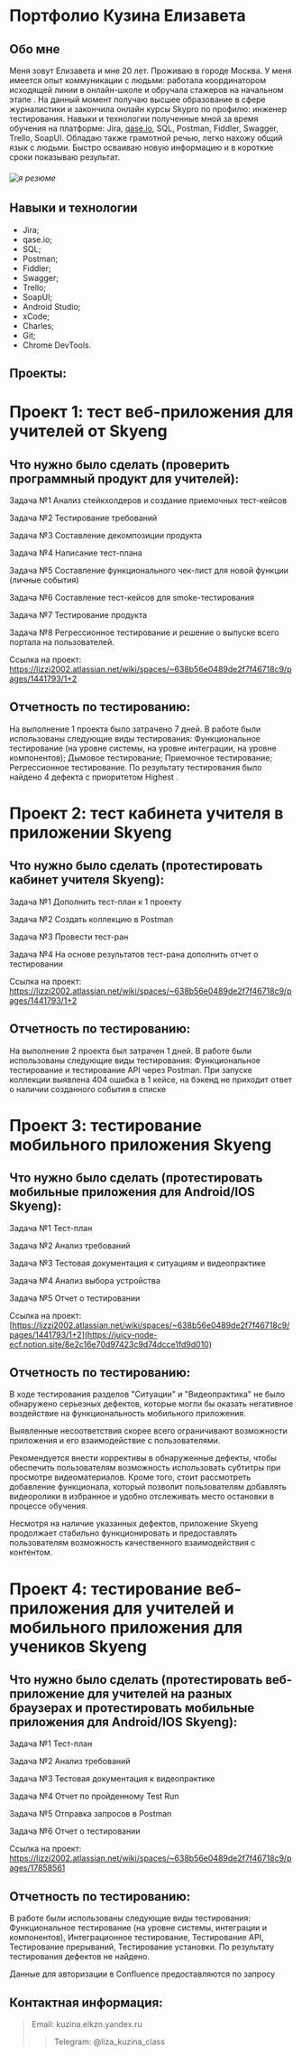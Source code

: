 # Портфолио Кузина Елизавета 

## **Обо мне** 

Меня зовут Елизавета и мне 20 лет. Проживаю в городе Москва. У меня имеется опыт коммуникации с людьми: работала координатором исходящей линии в онлайн-школе и обручала стажеров на начальном этапе . На данный момент получаю высшее образование в сфере журналистики и закончила онлайн курсы Skypro по профилю: инженер тестирования. Навыки и технологии полученные мной за время обучения на платформе: Jira, [qase.io](http://qase.io/), SQL, Postman, Fiddler, Swagger, Trello, SoapUI. Обладаю также грамотной речью, легко нахожу общий язык с людьми. Быстро осваиваю новую информацию и в короткие сроки показываю результат.
###### ![я резюме](https://github.com/KuzinaElizaveta/portfolio.md/assets/138160179/8adb0439-bc8e-45ec-9f8f-0f9382e59eb9)

## **Навыки и технологии**

- Jira;
- qase.io;
- SQL;
- Postman;
- Fiddler;
- Swagger;
- Trello;
- SoapUI;
- Android Studio;
- xCode;
- Charles;
- Git;
- Chrome DevTools.

## **Проекты:**

# Проект 1: тест веб-приложения для учителей от Skyeng

## **Что нужно было сделать (проверить программный продукт для учителей):**

Задача №1 Анализ стейкхолдеров и создание приемочных тест-кейсов

Задача №2 Тестирование требований

Задача №3 Составление декомпозиции продукта

Задача №4 Написание тест-плана

Задача №5 Составление функционального чек-лист для новой функции (личные события)

Задача №6 Составление тест-кейсов для smoke-тестирования

Задача №7 Тестирование продукта

Задача №8 Регрессионное тестирование и решение о выпуске всего портала на пользователей.

Ссылка на проект: https://lizzi2002.atlassian.net/wiki/spaces/~638b56e0489de2f7f46718c9/pages/1441793/1+2

## **Отчетность по тестированию:** 

На выполнение 1 проекта было затрачено 7 дней. В работе были использованы следующие виды тестирования: Функциональное тестирование (на уровне системы, на уровне интеграции, на уровне компонентов); Дымовое тестирование; Приемочное тестирование; Регрессионное тестирование. По результату тестирования было найдено 4 дефекта с приоритетом Highest . 

# Проект 2: тест кабинета учителя в приложении Skyeng

## **Что нужно было сделать (протестировать кабинет учителя Skyeng):**

Задача №1 Дополнить тест-план к 1 проекту 

Задача №2  Создать коллекцию в Postman

Задача №3 Провести тест-ран

Задача №4 На основе результатов тест-рана дополнить отчет о тестировании

Ссылка на проект: https://lizzi2002.atlassian.net/wiki/spaces/~638b56e0489de2f7f46718c9/pages/1441793/1+2

## **Отчетность по тестированию:** 

На выполнение 2 проекта был затрачен 1 дней. В работе были использованы следующие виды тестирования: Функциональное тестирование и тестирование API через Postman. При запуске коллекции выявлена 404 ошибка в 1 кейсе, на бэкенд не приходит ответ о наличии созданного события в списке

# Проект 3: тестирование мобильного приложения Skyeng 

## **Что нужно было сделать (протестировать мобильные приложения для Android/IOS Skyeng):**

Задача №1 Тест-план

Задача №2 Анализ требований 

Задача №3 Тестовая документация к ситуациям и видеопрактике 

Задача №4 Анализ выбора устройства

Задача №5 Отчет о тестировании

Ссылка на проект: [https://lizzi2002.atlassian.net/wiki/spaces/~638b56e0489de2f7f46718c9/pages/1441793/1+2](https://juicy-node-ecf.notion.site/8e2c16e70d97423c9d74dcce1fd9d010)

## **Отчетность по тестированию:** 

В ходе тестирования разделов "Ситуации" и "Видеопрактика" не было обнаружено серьезных дефектов, которые могли бы оказать негативное воздействие на функциональность мобильного приложения.

Выявленные несоответствия скорее всего ограничивают возможности приложения и его взаимодействие с пользователями.

Рекомендуется внести коррективы в обнаруженные дефекты, чтобы обеспечить пользователям возможность использовать субтитры при просмотре видеоматериалов. Кроме того, стоит рассмотреть добавление функционала, который позволит пользователям добавлять видеоролики в избранное и удобно отслеживать место остановки в процессе обучения.

Несмотря на наличие указанных дефектов, приложение Skyeng продолжает стабильно функционировать и предоставлять пользователям возможность качественного взаимодействия с контентом.

# Проект 4: тестирование веб-приложения для учителей и мобильного приложения для учеников Skyeng 

## **Что нужно было сделать (протестировать веб-приложение для учителей на разных браузерах и протестировать мобильные приложения для Android/IOS Skyeng):**

Задача №1 Тест-план

Задача №2 Анализ требований 

Задача №3 Тестовая документация к видеопрактике 

Задача №4 Отчет по пройденному Test Run

Задача №5 Отправка запросов в Postman 

Задача №6 Отчет о тестировании

Ссылка на проект: https://lizzi2002.atlassian.net/wiki/spaces/~638b56e0489de2f7f46718c9/pages/17858561
## **Отчетность по тестированию:** 

В работе были использованы следующие виды тестирования: Функциональное тестирование (на уровне системы, интеграции и компонентов), Интеграционное тестирование, Тестирование API, Тестирование прерываний, Тестирование установки. По результату тестирования дефектов не найдено.

Данные для авторизации в Confluence предоставляются по запросу 

## **Контактная информация:**

> Email: kuzina.elkzn.yandex.ru
>> Telegram: @liza_kuzina_class



